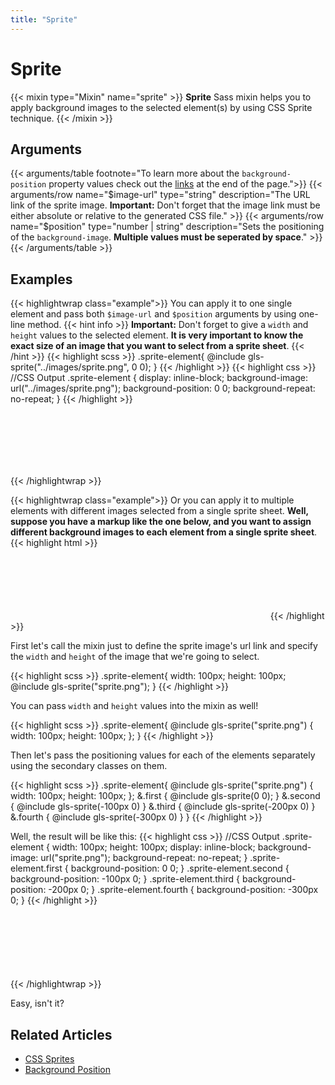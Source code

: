 ```yaml
---
title: "Sprite"
---
```


# Sprite

{{< mixin type="Mixin" name="sprite" >}}
**Sprite** Sass mixin helps you to apply background images to the selected element(s) by using CSS Sprite technique.
{{< /mixin >}}

## Arguments

{{< arguments/table footnote="To learn more about the `background-position` property values check out the [links](#related-articles) at the end of the page.">}}
    {{< arguments/row name="$image-url" type="string" description="The URL link of the sprite image. **Important:** Don't forget that the image link must be either absolute or relative to the generated CSS file." >}}
    {{< arguments/row name="$position" type="number | string" description="Sets the positioning of the `background-image`. **Multiple values must be seperated by space**." >}}
{{< /arguments/table >}}

## Examples

{{< highlightwrap class="example">}}
You can apply it to one single element and pass both `$image-url` and `$position` arguments by using one-line method.
{{< hint info >}}
**Important:** Don't forget to give a `width` and `height` values to the selected element. **It is very important to know the exact size of an image that you want to select from a sprite sheet**.
{{< /hint >}}
{{< highlight scss >}}
.sprite-element{
    @include gls-sprite("../images/sprite.png", 0 0);
}
{{< /highlight >}}
{{< highlight css >}}
//CSS Output
.sprite-element {
    display: inline-block;
    background-image: url("../images/sprite.png");
    background-position: 0 0;
    background-repeat: no-repeat;
}
{{< /highlight >}}
<style>
.sprite-element.single {
    width: 100px;
    height: 100px;
    display: inline-block;
    background-image: url("sprite.png");
    background-repeat: no-repeat;
}
</style>
<div class="sprite-elements">
    <div class="sprite-element single"></div>
</div>
{{< /highlightwrap >}}



{{< highlightwrap class="example">}}
Or you can apply it to multiple elements with different images selected from a single sprite sheet. **Well, suppose you have a markup like the one below, and you want to assign different background images to each element from a single sprite sheet**.
{{< highlight html >}}
<div class="sprite-element first"></div>
<div class="sprite-element second"></div>
<div class="sprite-element third"></div>
<div class="sprite-element fourth"></div>
{{< /highlight >}}

First let's call the mixin just to define the sprite image's url link and specify the `width` and `height` of the image that we're going to select.

{{< highlight scss >}}
.sprite-element{
    width: 100px;
    height: 100px;
    @include gls-sprite("sprite.png");
}
{{< /highlight >}}

You can pass `width` and `height` values into the mixin as well!

{{< highlight scss >}}
.sprite-element{
    @include gls-sprite("sprite.png") {
        width: 100px;
        height: 100px;
    };
}
{{< /highlight >}}

Then let's pass the positioning values for each of the elements separately using the secondary classes on them.

{{< highlight scss >}}
.sprite-element{
    @include gls-sprite("sprite.png") {
        width: 100px;
        height: 100px;
    };
    &.first {
        @include gls-sprite(0 0);
    }
    &.second {
        @include gls-sprite(-100px 0)
    }
    &.third {
        @include gls-sprite(-200px 0)
    }
    &.fourth {
        @include gls-sprite(-300px 0)
    }
}
{{< /highlight >}}

Well, the result will be like this:
{{< highlight css >}}
//CSS Output
.sprite-element {
    width: 100px;
    height: 100px;
    display: inline-block;
    background-image: url("sprite.png");
    background-repeat: no-repeat;
}
.sprite-element.first {
    background-position: 0 0;
}
.sprite-element.second {
    background-position: -100px 0;
}
.sprite-element.third {
    background-position: -200px 0;
}
.sprite-element.fourth {
    background-position: -300px 0;
}
{{< /highlight >}}
<style>
.sprite-element {
    width: 100px;
    height: 100px;
    display: inline-block;
    background-image: url("sprite.png");
    background-repeat: no-repeat;
}
.sprite-element.first {
    background-position: 0 0;
}
.sprite-element.second {
    background-position: -100px 0;
}
.sprite-element.third {
    background-position: -200px 0;
}
.sprite-element.fourth {
    background-position: -300px 0;
}
</style>
<div class="sprite-elements">
    <div class="sprite-element first"></div>
    <div class="sprite-element second"></div>
    <div class="sprite-element third"></div>
    <div class="sprite-element fourth"></div>
</div>
{{< /highlightwrap >}}

Easy, isn't it?

## Related Articles
* [CSS Sprites](https://css-tricks.com/css-sprites/)
* [Background Position](https://developer.mozilla.org/en-US/docs/Web/CSS/background-position)